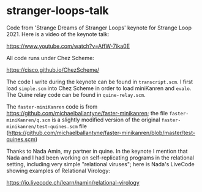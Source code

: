# stranger-loops-talk

Code from 'Strange Dreams of Stranger Loops' keynote for Strange Loop 2021.  Here is a video of the keynote talk:

https://www.youtube.com/watch?v=AffW-7ika0E


All code runs under Chez Scheme:

https://cisco.github.io/ChezScheme/


The code I write during the keynote can be found in `transcript.scm`.  I first load `simple.scm` into Chez Scheme in order to load miniKanren and `evalo`.  The Quine relay code can be found in `quine-relay.scm`.


The `faster-miniKanren` code is from https://github.com/michaelballantyne/faster-minikanren; the file `faster-miniKanren/q.scm` is a slightly modified version of the original `faster-minikanren/test-quines.scm` file (https://github.com/michaelballantyne/faster-minikanren/blob/master/test-quines.scm)


Thanks to Nada Amin, my partner in quine.  In the keynote I mention that Nada and I had been working on self-replicating programs in the relational setting, including very simple "relational viruses"; here is Nada's LiveCode showing examples of Relational Virology:

https://io.livecode.ch/learn/namin/relational-virology